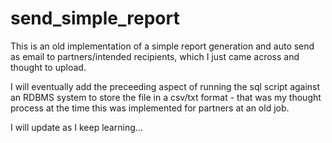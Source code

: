 # send_simple_report

This is an old implementation of a simple report generation and auto send as email to partners/intended recipients, which I just came across and thought to upload.

I will eventually add the preceeding aspect of running the sql script against an RDBMS system to store the file in a csv/txt format - that was my thought process at the time this was implemented for partners at an old job.

I will update as I keep learning...
